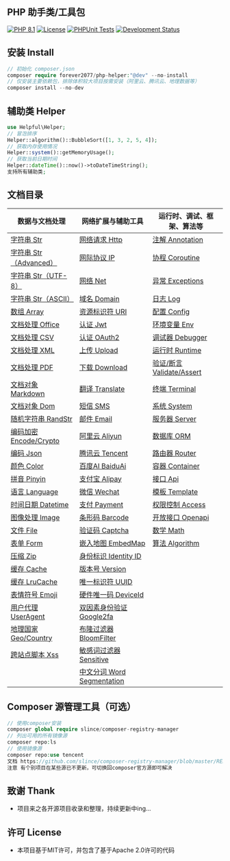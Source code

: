 ## PHP 助手类/工具包

[![PHP 8.1](https://img.shields.io/badge/PHP-8.1-8892BF.svg)](https://www.php.net/releases/8.1/en.php) [![License](https://img.shields.io/badge/License-MIT-green.svg)](https://opensource.org/licenses/MIT) [![PHPUnit Tests](https://img.shields.io/badge/PHPUnit-Passed-brightgreen.svg)](https://phpunit.de/) [![Development Status](https://img.shields.io/badge/Development-Active-brightgreen.svg)](https://your-project-repo-link)

## 安装 Install

```php
// 初始化 composer.json
composer require forever2077/php-helper:"@dev" --no-install
// 仅安装主要依赖包，排除体积较大项目按需安装（阿里云、腾讯云、地理数据等）
composer install --no-dev
```

## 辅助类 Helper

```php
use Helpful\Helper;
// 冒泡排序
Helper::algorithm()::BubbleSort([1, 3, 2, 5, 4]);
// 获取内存使用情况
Helper::system()::getMemoryUsage();
// 获取当前日期时间
Helper::dateTime()::now()->toDateTimeString();
支持所有辅助类;
```

## 文档目录


| 数据与文档处理           | 网络扩展与辅助工具                               | 运行时、调试、框架、算法等  |
| ----------------- |-----------------------------------------| -------------- |
| [字符串 Str](doc/Str.md) | [网络请求 Http](doc/Http.md)                | [注解 Annotation](doc/Annotation.md) |
| [字符串 Str（Advanced）](doc/StrAdvanced.md) | [网际协议 IP](doc/IP.md)                    | [协程 Coroutine](doc/Coroutine.md) |
| [字符串 Str（UTF-8）](doc/StrUtf8.md) | [网络 Net](doc/Net.md)                    | [异常 Exceptions](doc/Exceptions.md) |
| [字符串 Str（ASCII）](doc/StrAscii.md) | [域名 Domain](doc/Domain.md)              | [日志 Log](doc/Log.md) |
| [数组 Array](doc/Array.md) | [资源标识符 URI](doc/URI.md)                 | [配置 Config](doc/Config.md) |
| [文档处理 Office](doc/Office.md) | [认证 Jwt](doc/Jwt.md)                    | [环境变量 Env](doc/Env.md) |
| [文档处理 CSV](doc/CSV.md) | [认证 OAuth2](doc/OAuth2.md)              | [调试器 Debugger](doc/Debugger.md) |
| [文档处理 XML](doc/XML.md) | [上传 Upload](doc/Upload.md)              | [运行时 Runtime](doc/Runtime.md) |
| [文档处理 PDF](doc/Pdf.md) | [下载 Download](doc/Download.md)          | [验证/断言 Validate/Assert](doc/ValidateAssert.md) |
| [文档对象 Markdown](doc/Markdown.md) | [翻译 Translate](doc/Translate.md)        | [终端 Terminal](doc/Terminal.md) |
| [文档对象 Dom](doc/Dom.md) | [短信 SMS](doc/SMS.md)                    | [系统 System](doc/System.md) |
| [随机字符串 RandStr](doc/RandomString.md) | [邮件 Email](doc/Email.md)                | [服务器 Server](doc/Server.md) |
| [编码加密 Encode/Crypto](doc/EncodeCrypto.md) | [阿里云 Aliyun](doc/Aliyun.md)             | [数据库 ORM](doc/ORM.md) |
| [编码 Json](doc/Json.md) | [腾讯云 Tencent](doc/TencentCloud.md)      | [路由器 Router](doc/Router.md) |
| [颜色 Color](doc/Color.md) | [百度AI BaiduAi](doc/BaiduAi.md)          | [容器 Container](doc/Container.md) |
| [拼音 Pinyin](doc/Pinyin.md) | [支付宝 Alipay](doc/Alipay.md)             | [接口 Api](doc/Api.md) |
| [语言 Language](doc/Language.md) | [微信 Wechat](doc/Wechat.md)              | [模板 Template](doc/Template.md) |
| [时间日期 Datetime](doc/Datetime.md) | [支付 Payment](doc/Payment.md)            | [权限控制 Access](doc/Access.md) |
| [图像处理 Image](doc/Image.md) | [条形码 Barcode](doc/Barcode.md)           | [开放接口 Openapi](doc/OpenApi.md) |
| [文件 File](doc/File.md) | [验证码 Captcha](doc/Captcha.md)           | [数学 Math](doc/Math.md) |
| [表单 Form](doc/Form.md) | [嵌入地图 EmbedMap](doc/EmbedMap.md)        | [算法 Algorithm](doc/Algorithm.md) |
| [压缩 Zip](doc/Zip.md) | [身份标识 Identity ID](doc/IdentityID.md)   |                |
| [缓存 Cache](doc/Cache.md) | [版本号 Version](doc/Version.md)           |                |
| [缓存 LruCache](doc/LRUCache.md) | [唯一标识符 UUID](doc/UUID.md)               |                |
| [表情符号 Emoji](doc/Emoji.md) | [硬件唯一码 DeviceId](doc/DeviceId.md)       |                |
| [用户代理 UserAgent](doc/UserAgent.md) | [双因素身份验证 Google2fa](doc/Google2fa.md)   |                |
| [地理国家 Geo/Country](doc/GeoCountry.md) | [布隆过滤器 BloomFilter](doc/BloomFilter.md) |                |
| [跨站点脚本 Xss](doc/Xss.md) | [敏感词过滤器 Sensitive](doc/Sensitive.md)    |                |
|| [中文分词 Word Segmentation](doc/WordCut.md)            |

## Composer 源管理工具（可选）

```php
// 使用composer安装
composer global require slince/composer-registry-manager
// 列出可用的所有镜像源
composer repo:ls
// 使用镜像源
composer repo:use tencent
文档 https://github.com/slince/composer-registry-manager/blob/master/README-zh_CN.md
注意 有个别项目在某些源已不更新，可切换回composer官方源即可解决
```

## 致谢 Thank

* 项目来之各开源项目收录和整理，持续更新中ing...

## 许可 License

* 本项目基于MIT许可，并包含了基于Apache 2.0许可的代码

